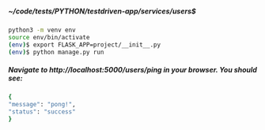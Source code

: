 ##### ~/code/tests/PYTHON/testdriven-app/services/users$ 
```bash
python3 -m venv env
source env/bin/activate
(env)$ export FLASK_APP=project/__init__.py
(env)$ python manage.py run
```

##### Navigate to http://localhost:5000/users/ping in your browser. You should see:
```bash
{
"message": "pong!",
"status": "success"
}
```
